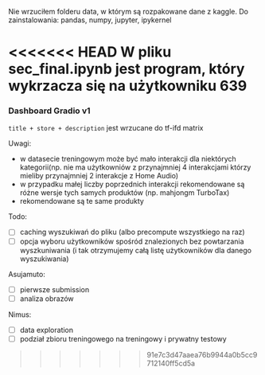 Nie wrzuciłem folderu data, w którym są rozpakowane dane z kaggle.
Do zainstalowania: pandas, numpy, jupyter, ipykernel

<<<<<<< HEAD
W pliku sec_final.ipynb jest program, który wykrzacza się na użytkowniku 639
=======
### Dashboard Gradio v1
`title + store + description` jest wrzucane do tf-ifd matrix

Uwagi:
- w datasecie treningowym może być mało interakcji dla niektórych kategorii(np. nie ma użytkowniów z przynajmniej 4 interakcjami którzy mieliby przynajmniej 2 interakcje z Home Audio)
- w przypadku małej liczby poprzednich interakcji rekomendowane są różne wersje tych samych produktów (np. mahjongm TurboTax)
- rekomendowane są te same produkty

Todo:
- [ ] caching wyszukiwań do pliku (albo precompute wszystkiego na raz)
- [ ] opcja wyboru użytkowników spośród znalezionych bez powtarzania wyszkuniwania (i tak otrzymujemy całą listę użytkowników dla danego wyszukiwania)

Asujamuto:
- [ ] pierwsze submission
- [ ] analiza obrazów

Nimus:
- [ ] data exploration
- [ ] podział zbioru treningowego na treningowy i prywatny testowy
>>>>>>> 91e7c3d47aaea76b9944a0b5cc9712140ff5cd5a
